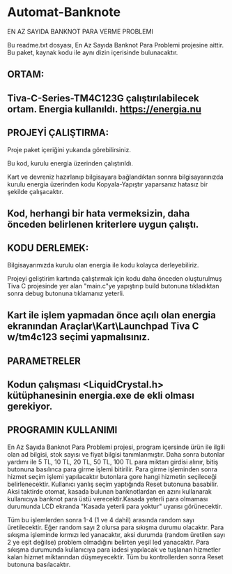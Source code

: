 # Automat-Banknote

EN AZ SAYIDA BANKNOT PARA VERME PROBLEMI

Bu readme.txt dosyası, En Az Sayıda Banknot Para Problemi projesine aittir.
Bu paket, kaynak kodu ile aynı dizin içerisinde bulunacaktır.


ORTAM:
-------------------
Tiva-C-Series-TM4C123G çalıştırılabilecek ortam. 
Energia kullanıldı.
https://energia.nu
-------------------

PROJEYİ ÇALIŞTIRMA:
-------------------
Proje paket içeriğini yukarıda görebilirsiniz.

Bu kod, kurulu energia üzerinden çalıştırıldı.

Kart ve devreniz hazırlanıp bilgisayara bağlandıktan sonnra bilgisayarınızda kurulu energia üzerinden kodu Kopyala-Yapıştır yaparsanız hatasız bir şekilde çalışacaktır.

Kod, herhangi bir hata vermeksizin, daha önceden
belirlenen kriterlere uygun çalıştı.
-------------------
KODU DERLEMEK:
------------------
Bilgisayarımızda kurulu olan energia ile kodu kolayca derleyebiliriz.

Projeyi geliştirim kartında çalıştırmak için kodu daha önceden oluşturulmuş Tiva C
projesinde yer alan "main.c"ye yapıştırıp build butonuna tıkladıktan sonra debug 
butonuna tıklamanız yeterli.

Kart ile işlem yapmadan önce açılı olan energia ekranından Araçlar\Kart\Launchpad Tiva C w/tm4c123 seçimi yapmalısınız.
------------------

PARAMETRELER
---------------------------
Kodun çalışması <LiquidCrystal.h> kütüphanesinin energia.exe de ekli olması gerekiyor.
---------------------------

PROGRAMIN KULLANIMI
-----------------------------
En Az Sayıda Banknot Para Problemi projesi, program içersinde ürün ile ilgili olan ad bilgisi, stok sayısı ve fiyat bilgisi tanımlanmıştır.
Daha sonra butonlar yardımı ile 5 TL, 10 TL, 20 TL, 50 TL, 100 TL para miktarı girdisi alınır, bitiş butonuna basılınca para girme işlemi bitirilir.
Para girme işleminden sonra hizmet seçim işlemi yapılacaktır butonlara gore hangi hizmetin seçileceği belirlenecektir. 
Kullanıcı yanlış seçim yaptığında Reset butonuna basabilir. Aksi taktirde otomat, kasada bulunan banknotlardan en azını kullanarak kullanıcıya banknot para üstü
verecektir.Kasada yeterli para olmaması durumunda LCD ekranda "Kasada yeterli para yoktur" uyarısı görünecektir.

Tüm bu işlemlerden sonra 1-4 (1 ve 4 dahil) arasında random sayı üretilecektir. Eğer  random sayı 2 olursa para sıkışma durumu olacaktır. Para sıkışma işleminde kırmızı led 
yanacaktır, aksi durumda (random üretilen sayı 2 ye eşit değilse) problem olmadığını 
belirten yeşil led yanacaktır. Para sıkışma durumunda kullanıcıya para iadesi yapılacak ve 
tuşlanan hizmetler kalan hizmet miktarından düşmeyecektir. Tüm bu kontrollerden sonra 
Reset butonuna basılacaktır.
